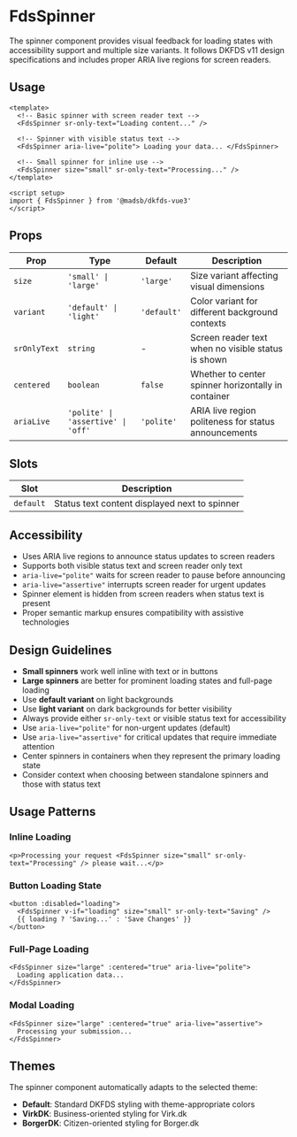 # FdsSpinner

The spinner component provides visual feedback for loading states with accessibility support and multiple size variants. It follows DKFDS v11 design specifications and includes proper ARIA live regions for screen readers.

## Usage

```vue
<template>
  <!-- Basic spinner with screen reader text -->
  <FdsSpinner sr-only-text="Loading content..." />

  <!-- Spinner with visible status text -->
  <FdsSpinner aria-live="polite"> Loading your data... </FdsSpinner>

  <!-- Small spinner for inline use -->
  <FdsSpinner size="small" sr-only-text="Processing..." />
</template>

<script setup>
import { FdsSpinner } from '@madsb/dkfds-vue3'
</script>
```

## Props

| Prop         | Type                               | Default     | Description                                          |
| ------------ | ---------------------------------- | ----------- | ---------------------------------------------------- |
| `size`       | `'small' \| 'large'`               | `'large'`   | Size variant affecting visual dimensions             |
| `variant`    | `'default' \| 'light'`             | `'default'` | Color variant for different background contexts      |
| `srOnlyText` | `string`                           | -           | Screen reader text when no visible status is shown   |
| `centered`   | `boolean`                          | `false`     | Whether to center spinner horizontally in container  |
| `ariaLive`   | `'polite' \| 'assertive' \| 'off'` | `'polite'`  | ARIA live region politeness for status announcements |

## Slots

| Slot      | Description                                   |
| --------- | --------------------------------------------- |
| `default` | Status text content displayed next to spinner |

## Accessibility

- Uses ARIA live regions to announce status updates to screen readers
- Supports both visible status text and screen reader only text
- `aria-live="polite"` waits for screen reader to pause before announcing
- `aria-live="assertive"` interrupts screen reader for urgent updates
- Spinner element is hidden from screen readers when status text is present
- Proper semantic markup ensures compatibility with assistive technologies

## Design Guidelines

- **Small spinners** work well inline with text or in buttons
- **Large spinners** are better for prominent loading states and full-page loading
- Use **default variant** on light backgrounds
- Use **light variant** on dark backgrounds for better visibility
- Always provide either `sr-only-text` or visible status text for accessibility
- Use `aria-live="polite"` for non-urgent updates (default)
- Use `aria-live="assertive"` for critical updates that require immediate attention
- Center spinners in containers when they represent the primary loading state
- Consider context when choosing between standalone spinners and those with status text

## Usage Patterns

### Inline Loading

```vue
<p>Processing your request <FdsSpinner size="small" sr-only-text="Processing" /> please wait...</p>
```

### Button Loading State

```vue
<button :disabled="loading">
  <FdsSpinner v-if="loading" size="small" sr-only-text="Saving" />
  {{ loading ? 'Saving...' : 'Save Changes' }}
</button>
```

### Full-Page Loading

```vue
<FdsSpinner size="large" :centered="true" aria-live="polite">
  Loading application data...
</FdsSpinner>
```

### Modal Loading

```vue
<FdsSpinner size="large" :centered="true" aria-live="assertive">
  Processing your submission...
</FdsSpinner>
```

## Themes

The spinner component automatically adapts to the selected theme:

- **Default**: Standard DKFDS styling with theme-appropriate colors
- **VirkDK**: Business-oriented styling for Virk.dk
- **BorgerDK**: Citizen-oriented styling for Borger.dk
